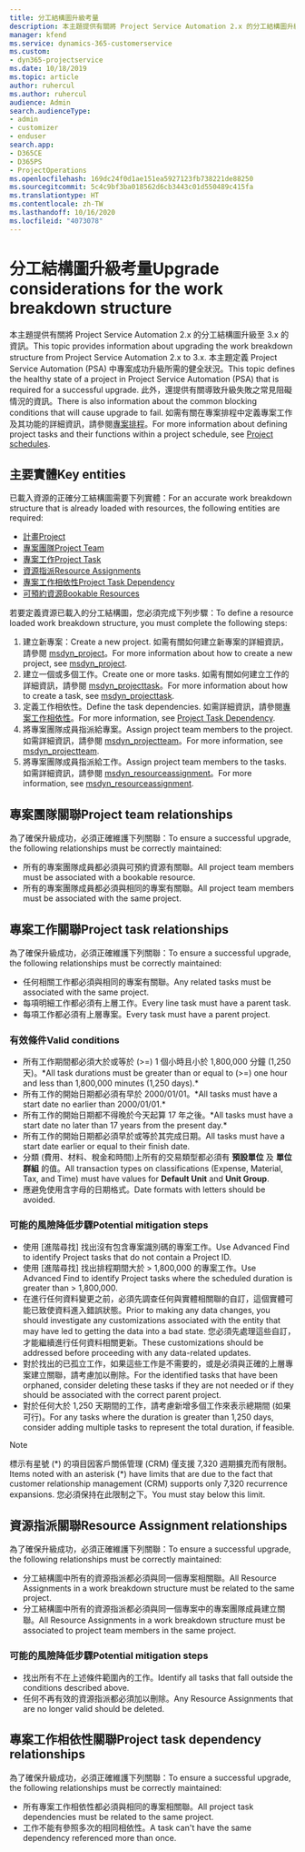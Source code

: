 ```yaml
---
title: 分工結構圖升級考量
description: 本主題提供有關將 Project Service Automation 2.x 的分工結構圖升級至 3.x 的資訊。
manager: kfend
ms.service: dynamics-365-customerservice
ms.custom:
- dyn365-projectservice
ms.date: 10/18/2019
ms.topic: article
author: ruhercul
ms.author: ruhercul
audience: Admin
search.audienceType:
- admin
- customizer
- enduser
search.app:
- D365CE
- D365PS
- ProjectOperations
ms.openlocfilehash: 169dc24f0d1ae151ea5927123fb738221de88250
ms.sourcegitcommit: 5c4c9bf3ba018562d6cb3443c01d550489c415fa
ms.translationtype: HT
ms.contentlocale: zh-TW
ms.lasthandoff: 10/16/2020
ms.locfileid: "4073078"
---
```

# <a name="upgrade-considerations-for-the-work-breakdown-structure"></a><span data-ttu-id="d9816-103">分工結構圖升級考量</span><span class="sxs-lookup"><span data-stu-id="d9816-103">Upgrade considerations for the work breakdown structure</span></span>
<span data-ttu-id="d9816-104">本主題提供有關將 Project Service Automation 2.x 的分工結構圖升級至 3.x 的資訊。</span><span class="sxs-lookup"><span data-stu-id="d9816-104">This topic provides information about upgrading the work breakdown structure from Project Service Automation 2.x to 3.x.</span></span> <span data-ttu-id="d9816-105">本主題定義 Project Service Automation (PSA) 中專案成功升級所需的健全狀況。</span><span class="sxs-lookup"><span data-stu-id="d9816-105">This topic defines the healthy state of a project in Project Service Automation (PSA) that is required for a successful upgrade.</span></span> <span data-ttu-id="d9816-106">此外，還提供有關導致升級失敗之常見阻礙情況的資訊。</span><span class="sxs-lookup"><span data-stu-id="d9816-106">There is also information about the common blocking conditions that will cause upgrade to fail.</span></span> <span data-ttu-id="d9816-107">如需有關在專案排程中定義專案工作及其功能的詳細資訊，請參閱[專案排程](project-creating.md)。</span><span class="sxs-lookup"><span data-stu-id="d9816-107">For more information about defining project tasks and their functions within a project schedule, see [Project schedules](project-creating.md).</span></span>

## <a name="key-entities"></a><span data-ttu-id="d9816-108">主要實體</span><span class="sxs-lookup"><span data-stu-id="d9816-108">Key entities</span></span>
<span data-ttu-id="d9816-109">已載入資源的正確分工結構圖需要下列實體：</span><span class="sxs-lookup"><span data-stu-id="d9816-109">For an accurate work breakdown structure that is already loaded with resources, the following entities are required:</span></span>

- [<span data-ttu-id="d9816-110">計畫</span><span class="sxs-lookup"><span data-stu-id="d9816-110">Project</span></span>](https://docs.microsoft.com/dynamics365/customerengagement/on-premises/developer/entities/msdyn_project)
- [<span data-ttu-id="d9816-111">專案團隊</span><span class="sxs-lookup"><span data-stu-id="d9816-111">Project Team</span></span>](https://docs.microsoft.com/dynamics365/customerengagement/on-premises/developer/entities/msdyn_projectteam)
- [<span data-ttu-id="d9816-112">專案工作</span><span class="sxs-lookup"><span data-stu-id="d9816-112">Project Task</span></span>](https://docs.microsoft.com/dynamics365/customerengagement/on-premises/developer/entities/msdyn_projecttask)
- [<span data-ttu-id="d9816-113">資源指派</span><span class="sxs-lookup"><span data-stu-id="d9816-113">Resource Assignments</span></span>](https://docs.microsoft.com/dynamics365/customerengagement/on-premises/developer/entities/msdyn_resourceassignment)
- [<span data-ttu-id="d9816-114">專案工作相依性</span><span class="sxs-lookup"><span data-stu-id="d9816-114">Project Task Dependency</span></span>](https://docs.microsoft.com/dynamics365/customerengagement/on-premises/developer/entities/msdyn_projecttaskdependency)
- [<span data-ttu-id="d9816-115">可預約資源</span><span class="sxs-lookup"><span data-stu-id="d9816-115">Bookable Resources</span></span>](https://docs.microsoft.com/dynamics365/customerengagement/on-premises/developer/entities/bookableresource)

<span data-ttu-id="d9816-116">若要定義資源已載入的分工結構圖，您必須完成下列步驟：</span><span class="sxs-lookup"><span data-stu-id="d9816-116">To define a resource loaded work breakdown structure, you must complete the following steps:</span></span>

1. <span data-ttu-id="d9816-117">建立新專案：</span><span class="sxs-lookup"><span data-stu-id="d9816-117">Create a new project.</span></span> <span data-ttu-id="d9816-118">如需有關如何建立新專案的詳細資訊，請參閱 [msdyn_project](https://docs.microsoft.com/dynamics365/customerengagement/on-premises/developer/entities/msdyn_project)。</span><span class="sxs-lookup"><span data-stu-id="d9816-118">For more information about how to create a new project, see [msdyn_project](https://docs.microsoft.com/dynamics365/customerengagement/on-premises/developer/entities/msdyn_project).</span></span>
2. <span data-ttu-id="d9816-119">建立一個或多個工作。</span><span class="sxs-lookup"><span data-stu-id="d9816-119">Create one or more tasks.</span></span> <span data-ttu-id="d9816-120">如需有關如何建立工作的詳細資訊，請參閱 [msdyn_projecttask](https://docs.microsoft.com/dynamics365/customerengagement/on-premises/developer/entities/msdyn_projecttask)。</span><span class="sxs-lookup"><span data-stu-id="d9816-120">For more information about how to create a task, see [msdyn_projecttask](https://docs.microsoft.com/dynamics365/customerengagement/on-premises/developer/entities/msdyn_projecttask).</span></span>
3. <span data-ttu-id="d9816-121">定義工作相依性。</span><span class="sxs-lookup"><span data-stu-id="d9816-121">Define the task dependencies.</span></span> <span data-ttu-id="d9816-122">如需詳細資訊，請參閱[專案工作相依性](https://docs.microsoft.com/dynamics365/customerengagement/on-premises/developer/entities/msdyn_projecttaskdependency)。</span><span class="sxs-lookup"><span data-stu-id="d9816-122">For more information, see [Project Task Dependency](https://docs.microsoft.com/dynamics365/customerengagement/on-premises/developer/entities/msdyn_projecttaskdependency).</span></span>
4. <span data-ttu-id="d9816-123">將專案團隊成員指派給專案。</span><span class="sxs-lookup"><span data-stu-id="d9816-123">Assign project team members to the project.</span></span> <span data-ttu-id="d9816-124">如需詳細資訊，請參閱 [msdyn_projectteam](https://docs.microsoft.com/dynamics365/customerengagement/on-premises/developer/entities/msdyn_projectteam)。</span><span class="sxs-lookup"><span data-stu-id="d9816-124">For more information, see [msdyn_projectteam](https://docs.microsoft.com/dynamics365/customerengagement/on-premises/developer/entities/msdyn_projectteam).</span></span>
5. <span data-ttu-id="d9816-125">將專案團隊成員指派給工作。</span><span class="sxs-lookup"><span data-stu-id="d9816-125">Assign project team members to the tasks.</span></span> <span data-ttu-id="d9816-126">如需詳細資訊，請參閱 [msdyn_resourceassignment](https://docs.microsoft.com/dynamics365/customerengagement/on-premises/developer/entities/msdyn_resourceassignment)。</span><span class="sxs-lookup"><span data-stu-id="d9816-126">For more information, see [msdyn_resourceassignment](https://docs.microsoft.com/dynamics365/customerengagement/on-premises/developer/entities/msdyn_resourceassignment).</span></span>

## <a name="project-team-relationships"></a><span data-ttu-id="d9816-127">專案團隊關聯</span><span class="sxs-lookup"><span data-stu-id="d9816-127">Project team relationships</span></span>

<span data-ttu-id="d9816-128">為了確保升級成功，必須正確維護下列關聯：</span><span class="sxs-lookup"><span data-stu-id="d9816-128">To ensure a successful upgrade, the following relationships must be correctly maintained:</span></span>
- <span data-ttu-id="d9816-129">所有的專案團隊成員都必須與可預約資源有關聯。</span><span class="sxs-lookup"><span data-stu-id="d9816-129">All project team members must be associated with a bookable resource.</span></span>
- <span data-ttu-id="d9816-130">所有的專案團隊成員都必須與相同的專案有關聯。</span><span class="sxs-lookup"><span data-stu-id="d9816-130">All project team members must be associated with the same project.</span></span> 

## <a name="project-task-relationships"></a><span data-ttu-id="d9816-131">專案工作關聯</span><span class="sxs-lookup"><span data-stu-id="d9816-131">Project task relationships</span></span>
<span data-ttu-id="d9816-132">為了確保升級成功，必須正確維護下列關聯：</span><span class="sxs-lookup"><span data-stu-id="d9816-132">To ensure a successful upgrade, the following relationships must be correctly maintained:</span></span>

- <span data-ttu-id="d9816-133">任何相關工作都必須與相同的專案有關聯。</span><span class="sxs-lookup"><span data-stu-id="d9816-133">Any related tasks must be associated with the same project.</span></span>
- <span data-ttu-id="d9816-134">每項明細工作都必須有上層工作。</span><span class="sxs-lookup"><span data-stu-id="d9816-134">Every line task must have a parent task.</span></span>
- <span data-ttu-id="d9816-135">每項工作都必須有上層專案。</span><span class="sxs-lookup"><span data-stu-id="d9816-135">Every task must have a parent project.</span></span>

### <a name="valid-conditions"></a><span data-ttu-id="d9816-136">有效條件</span><span class="sxs-lookup"><span data-stu-id="d9816-136">Valid conditions</span></span>

- <span data-ttu-id="d9816-137">所有工作期間都必須大於或等於 (>=) 1 個小時且小於 1,800,000 分鐘 (1,250 天)。\*</span><span class="sxs-lookup"><span data-stu-id="d9816-137">All task durations must be greater than or equal to (>=) one hour and less than 1,800,000 minutes (1,250 days).\*</span></span>
- <span data-ttu-id="d9816-138">所有工作的開始日期都必須有早於 2000/01/01。\*</span><span class="sxs-lookup"><span data-stu-id="d9816-138">All tasks must have a start date no earlier than 2000/01/01.\*</span></span>
- <span data-ttu-id="d9816-139">所有工作的開始日期都不得晚於今天起算 17 年之後。\*</span><span class="sxs-lookup"><span data-stu-id="d9816-139">All tasks must have a start date no later than 17 years from the present day.\*</span></span>
- <span data-ttu-id="d9816-140">所有工作的開始日期都必須早於或等於其完成日期。</span><span class="sxs-lookup"><span data-stu-id="d9816-140">All tasks must have a start date earlier or equal to their finish date.</span></span>
- <span data-ttu-id="d9816-141">分類 (費用、材料、稅金和時間)上所有的交易類型都必須有 **預設單位** 及 **單位群組** 的值。</span><span class="sxs-lookup"><span data-stu-id="d9816-141">All transaction types on classifications (Expense, Material, Tax, and Time) must have values for **Default Unit** and **Unit Group**.</span></span>
- <span data-ttu-id="d9816-142">應避免使用含字母的日期格式。</span><span class="sxs-lookup"><span data-stu-id="d9816-142">Date formats with letters should be avoided.</span></span>

### <a name="potential-mitigation-steps"></a><span data-ttu-id="d9816-143">可能的風險降低步驟</span><span class="sxs-lookup"><span data-stu-id="d9816-143">Potential mitigation steps</span></span>
- <span data-ttu-id="d9816-144">使用 [進階尋找] 找出沒有包含專案識別碼的專案工作。</span><span class="sxs-lookup"><span data-stu-id="d9816-144">Use Advanced Find to identify Project tasks that do not contain a Project ID.</span></span>
- <span data-ttu-id="d9816-145">使用 [進階尋找] 找出排程期間大於 > 1,800,000 的專案工作。</span><span class="sxs-lookup"><span data-stu-id="d9816-145">Use Advanced Find to identify Project tasks where the scheduled duration is greater than > 1,800,000.</span></span>
- <span data-ttu-id="d9816-146">在進行任何資料變更之前，必須先調查任何與實體相關聯的自訂，這個實體可能已致使資料進入錯誤狀態。</span><span class="sxs-lookup"><span data-stu-id="d9816-146">Prior to making any data changes, you should investigate any customizations associated with the entity that may have led to getting the data into a bad state.</span></span> <span data-ttu-id="d9816-147">您必須先處理這些自訂，才能繼續進行任何資料相關更新。</span><span class="sxs-lookup"><span data-stu-id="d9816-147">These customizations should be addressed before proceeding with any data-related updates.</span></span>
- <span data-ttu-id="d9816-148">對於找出的已孤立工作，如果這些工作是不需要的，或是必須與正確的上層專案建立關聯，請考慮加以刪除。</span><span class="sxs-lookup"><span data-stu-id="d9816-148">For the identified tasks that have been orphaned, consider deleting these tasks if they are not needed or if they should be associated with the correct parent project.</span></span>
- <span data-ttu-id="d9816-149">對於任何大於 1,250 天期間的工作，請考慮新增多個工作來表示總期間 (如果可行)。</span><span class="sxs-lookup"><span data-stu-id="d9816-149">For any tasks where the duration is greater than 1,250 days, consider adding multiple tasks to represent the total duration, if feasible.</span></span>

> [!NOTE]
> <span data-ttu-id="d9816-150">標示有星號 (\*) 的項目因客戶關係管理 (CRM) 僅支援 7,320 週期擴充而有限制。</span><span class="sxs-lookup"><span data-stu-id="d9816-150">Items noted with an asterisk (\*) have limits that are due to the fact that customer relationship management (CRM) supports only 7,320 recurrence expansions.</span></span> <span data-ttu-id="d9816-151">您必須保持在此限制之下。</span><span class="sxs-lookup"><span data-stu-id="d9816-151">You must stay below this limit.</span></span>

## <a name="resource-assignment-relationships"></a><span data-ttu-id="d9816-152">資源指派關聯</span><span class="sxs-lookup"><span data-stu-id="d9816-152">Resource Assignment relationships</span></span>
<span data-ttu-id="d9816-153">為了確保升級成功，必須正確維護下列關聯：</span><span class="sxs-lookup"><span data-stu-id="d9816-153">To ensure a successful upgrade, the following relationships must be correctly maintained:</span></span>

- <span data-ttu-id="d9816-154">分工結構圖中所有的資源指派都必須與同一個專案相關聯。</span><span class="sxs-lookup"><span data-stu-id="d9816-154">All Resource Assignments in a work breakdown structure must be related to the same project.</span></span>
- <span data-ttu-id="d9816-155">分工結構圖中所有的資源指派都必須與同一個專案中的專案團隊成員建立關聯。</span><span class="sxs-lookup"><span data-stu-id="d9816-155">All Resource Assignments in a work breakdown structure must be associated to project team members in the same project.</span></span>

### <a name="potential-mitigation-steps"></a><span data-ttu-id="d9816-156">可能的風險降低步驟</span><span class="sxs-lookup"><span data-stu-id="d9816-156">Potential mitigation steps</span></span>
- <span data-ttu-id="d9816-157">找出所有不在上述條件範圍內的工作。</span><span class="sxs-lookup"><span data-stu-id="d9816-157">Identify all tasks that fall outside the conditions described above.</span></span>  
- <span data-ttu-id="d9816-158">任何不再有效的資源指派都必須加以刪除。</span><span class="sxs-lookup"><span data-stu-id="d9816-158">Any Resource Assignments that are no longer valid should be deleted.</span></span>

## <a name="project-task-dependency-relationships"></a><span data-ttu-id="d9816-159">專案工作相依性關聯</span><span class="sxs-lookup"><span data-stu-id="d9816-159">Project task dependency relationships</span></span>
<span data-ttu-id="d9816-160">為了確保升級成功，必須正確維護下列關聯：</span><span class="sxs-lookup"><span data-stu-id="d9816-160">To ensure a successful upgrade, the following relationships must be correctly maintained:</span></span>

- <span data-ttu-id="d9816-161">所有專案工作相依性都必須與相同的專案相關聯。</span><span class="sxs-lookup"><span data-stu-id="d9816-161">All project task dependencies must be related to the same project.</span></span>
- <span data-ttu-id="d9816-162">工作不能有參照多次的相同相依性。</span><span class="sxs-lookup"><span data-stu-id="d9816-162">A task can't have the same dependency referenced more than once.</span></span>
